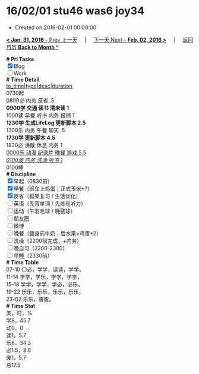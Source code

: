 # 16/02/01 stu46 was6 joy34

- Created on 2016-02-01 00:00:00

[**< Jan. 31, 2016** - Prev 上一天](/lifelogs/2016/01/d31.md) &nbsp; &nbsp; | &nbsp; &nbsp; [下一天 Next - **Feb. 02, 2016 >**](/lifelogs/2016/02/d02.md) &nbsp; &nbsp; |  &nbsp; &nbsp; [返回月历 **Back to Month ^**](/lifelogs/2016/02/index.md)
<br/><div><b># Pri Tasks</b></div><div><input checked="true" type="checkbox"/>Blog</div><div><input type="checkbox"/>Work</div><div><b># Time Detail</b></div><div><u>to_time|type|desc|duration</u></div><div>0730起</div><div>0800必 内务 反省 .5</div><div><b>0900学 交通 读书 清未读 1</b></div><div>1000读 早餐 听书 内务 报销 1</div><div><b>1230学 生成LifeLog 更新脚本 2.5</b></div><div>1300乐 内务 午餐 聊天 .5</div><div><b>1730学 更新脚本 4.5</b></div><div>1830必 涣散 休息 内务 1</div><div><u>0000乐 动漫 纪录片 晚餐 游戏 5.5</u></div><div><u><i>0100废 内务 洗澡 听书 1</i></u></div><div>0100睡</div><div><b># Discipline</b></div><div><input checked="true" type="checkbox"/>早起（0830前）</div><div><input checked="true" type="checkbox"/>早餐（班车上鸡蛋；正式玉米+?）</div><div><input checked="true" type="checkbox"/>反省（框架复习 / 生活优化）</div><div><input type="checkbox"/>英语（先背单词 / 先炼句听力）</div><div><input type="checkbox"/>运动（午羽毛球 / 晚毽球）</div><div><input type="checkbox"/>朋友圈</div><div><input type="checkbox"/>微博</div><div><input type="checkbox"/>晚餐（健身前牛奶；后水果+鸡蛋*2）</div><div><input type="checkbox"/>洗澡（2200前完成，+内务）</div><div><input type="checkbox"/>晚自习（2200-2300）</div><div><input type="checkbox"/>早睡（2330前）</div><div><b># Time Table</b></div><div>07-10 〇必，学学，读读，学学，</div><div>11-14 学学，学乐，学学，学学，</div><div>15-18 学学，学学，学必，必乐，</div><div>19-22 乐乐，乐乐，乐乐，乐乐，</div><div>23-02 乐乐，废废。</div><div><b># Time Stat</b></div><div>类，时，%</div><div>学8，45.7</div><div>动0，0</div><div>读1，5.7</div><div>乐6，34.3</div><div>必1.5，8.6</div><div>废1，5.7</div><div>总17.5</div>
